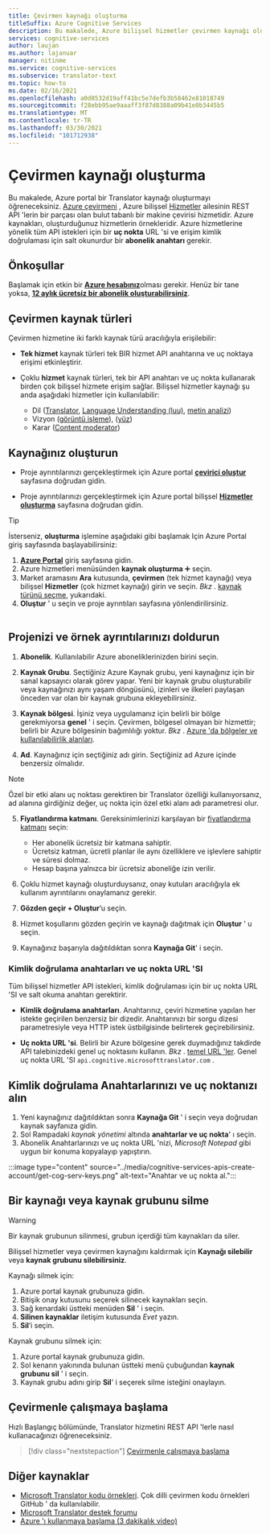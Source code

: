 ```yaml
---
title: Çevirmen kaynağı oluşturma
titleSuffix: Azure Cognitive Services
description: Bu makalede, Azure bilişsel hizmetler çevirmen kaynağı oluşturma ve abonelik anahtarı ve uç nokta URL 'SI alma işlemlerinin nasıl yapılacağı gösterilir.
services: cognitive-services
author: laujan
ms.author: lajanuar
manager: nitinme
ms.service: cognitive-services
ms.subservice: translator-text
ms.topic: how-to
ms.date: 02/16/2021
ms.openlocfilehash: a0d8532d19aff41bc5e7defb3b58462e81018749
ms.sourcegitcommit: f28ebb95ae9aaaff3f87d8388a09b41e0b3445b5
ms.translationtype: MT
ms.contentlocale: tr-TR
ms.lasthandoff: 03/30/2021
ms.locfileid: "101712938"
---
```

# <a name="create-a-translator-resource"></a>Çevirmen kaynağı oluşturma

Bu makalede, Azure portal bir Translator kaynağı oluşturmayı öğreneceksiniz. [Azure çevirmeni](translator-info-overview.md) , Azure bilişsel [Hizmetler](../what-are-cognitive-services.md) ailesinin REST API 'lerin bir parçası olan bulut tabanlı bir makine çevirisi hizmetidir. Azure kaynakları, oluşturduğunuz hizmetlerin örnekleridir. Azure hizmetlerine yönelik tüm API istekleri için bir **uç nokta** URL 'si ve erişim kimlik doğrulaması için salt okunurdur bir **abonelik anahtarı** gerekir.

## <a name="prerequisites"></a>Önkoşullar

Başlamak için etkin bir [**Azure hesabınız**](https://azure.microsoft.com/free/cognitive-services/)olması gerekir.  Henüz bir tane yoksa, [**12 aylık ücretsiz bir abonelik oluşturabilirsiniz**](https://azure.microsoft.com/free/).

## <a name="translator-resource-types"></a>Çevirmen kaynak türleri

Çevirmen hizmetine iki farklı kaynak türü aracılığıyla erişilebilir:

* **Tek hizmet** kaynak türleri tek BIR hizmet API anahtarına ve uç noktaya erişimi etkinleştirir.  

* Çoklu **hizmet** kaynak türleri, tek bir API anahtarı ve uç nokta kullanarak birden çok bilişsel hizmete erişim sağlar. Bilişsel hizmetler kaynağı şu anda aşağıdaki hizmetler için kullanılabilir:
  * Dil ([Translator](../translator/translator-info-overview.md), [Language Understanding (luu)](../luis/what-is-luis.md), [metin analizi](../text-analytics/overview.md))  
  * Vizyon ([görüntü işleme](../computer-vision/overview.md)), ([yüz](../face/overview.md))  
  * Karar ([Content moderator](../content-moderator/overview.md))  

## <a name="create-your-resource"></a>Kaynağınız oluşturun

* Proje ayrıntılarınızı gerçekleştirmek için Azure portal [**çevirici oluştur**](https://ms.portal.azure.com/#create/Microsoft.CognitiveServicesTextTranslation) sayfasına doğrudan gidin.

* Proje ayrıntılarınızı gerçekleştirmek için Azure portal bilişsel [**Hizmetler oluşturma**](https://ms.portal.azure.com/#create/Microsoft.CognitiveServicesAllInOne) sayfasına doğrudan gidin.

>[!TIP]
>İsterseniz, **oluşturma** işlemine aşağıdaki gibi başlamak Için Azure Portal giriş sayfasında başlayabilirsiniz:
>
> 1. [**Azure Portal**](https://ms.portal.azure.com/#home) giriş sayfasına gidin.
> 1. Azure hizmetleri menüsünden **kaynak oluşturma**  ➕ seçin.
>1. Market aramasını **Ara** kutusunda, **çevirmen** (tek hizmet kaynağı) veya bilişsel **Hizmetler** (çok hizmet kaynağı) girin ve seçin.  *Bkz* . [kaynak türünü seçme](#create-your-resource), yukarıdaki.
> 1. **Oluştur** ' u seçin ve proje ayrıntıları sayfasına yönlendirilirsiniz.
><br/><br/>

## <a name="complete-your-project-and-instance-details"></a>Projenizi ve örnek ayrıntılarınızı doldurun

1. **Abonelik**. Kullanılabilir Azure aboneliklerinizden birini seçin.

1. **Kaynak Grubu**. Seçtiğiniz Azure Kaynak grubu, yeni kaynağınız için bir sanal kapsayıcı olarak görev yapar. Yeni bir kaynak grubu oluşturabilir veya kaynağınızı aynı yaşam döngüsünü, izinleri ve ilkeleri paylaşan önceden var olan bir kaynak grubuna ekleyebilirsiniz.

1. **Kaynak bölgesi**. İşiniz veya uygulamanız için belirli bir bölge gerekmiyorsa **genel** ' i seçin. Çevirmen, bölgesel olmayan bir hizmettir; belirli bir Azure bölgesinin bağımlılığı yoktur. *Bkz* . [Azure 'da bölgeler ve kullanılabilirlik alanları](../../availability-zones/az-overview.md).

1. **Ad**. Kaynağınız için seçtiğiniz adı girin. Seçtiğiniz ad Azure içinde benzersiz olmalıdır.

> [!NOTE]
> Özel bir etki alanı uç noktası gerektiren bir Translator özelliği kullanıyorsanız, ad alanına girdiğiniz değer, uç nokta için özel etki alanı adı parametresi olur.

5. **Fiyatlandırma katmanı**. Gereksinimlerinizi karşılayan bir [fiyatlandırma katmanı](https://azure.microsoft.com/pricing/details/cognitive-services/translator) seçin:

   * Her abonelik ücretsiz bir katmana sahiptir.
   * Ücretsiz katman, ücretli planlar ile aynı özelliklere ve işlevlere sahiptir ve süresi dolmaz.
   * Hesap başına yalnızca bir ücretsiz aboneliğe izin verilir.</li></ul>

1. Çoklu hizmet kaynağı oluşturduysanız, onay kutuları aracılığıyla ek kullanım ayrıntılarını onaylamanız gerekir.

1. **Gözden geçir + Oluştur**’u seçin.

1. Hizmet koşullarını gözden geçirin ve kaynağı dağıtmak için **Oluştur** ' u seçin.

1. Kaynağınız başarıyla dağıtıldıktan sonra **Kaynağa Git**' i seçin.

### <a name="authentication-keys-and-endpoint-url"></a>Kimlik doğrulama anahtarları ve uç nokta URL 'SI

Tüm bilişsel hizmetler API istekleri, kimlik doğrulaması için bir uç nokta URL 'SI ve salt okuma anahtarı gerektirir.

* **Kimlik doğrulama anahtarları**. Anahtarınız, çeviri hizmetine yapılan her istekte geçirilen benzersiz bir dizedir. Anahtarınızı bir sorgu dizesi parametresiyle veya HTTP istek üstbilgisinde belirterek geçirebilirsiniz.

* **Uç nokta URL 'si**. Belirli bir Azure bölgesine gerek duymadığınız takdirde API talebinizdeki genel uç noktasını kullanın. *Bkz* . [temel URL 'ler](reference/v3-0-reference.md#base-urls). Genel uç nokta URL 'SI `api.cognitive.microsofttranslator.com` .

## <a name="get-your-authentication-keys-and-endpoint"></a>Kimlik doğrulama Anahtarlarınızı ve uç noktanızı alın

1. Yeni kaynağınız dağıtıldıktan sonra **Kaynağa Git** ' i seçin veya doğrudan kaynak sayfanıza gidin.
1. Sol Rampadaki *kaynak yönetimi* altında **anahtarlar ve uç nokta**' ı seçin.
1. Abonelik Anahtarlarınızı ve uç nokta URL 'nizi, *Microsoft Notepad* gibi uygun bir konuma kopyalayıp yapıştırın.

:::image type="content" source="../media/cognitive-services-apis-create-account/get-cog-serv-keys.png" alt-text="Anahtar ve uç nokta al.":::

## <a name="how-to-delete-a--resource-or-resource-group"></a>Bir kaynağı veya kaynak grubunu silme

> [!Warning]
> Bir kaynak grubunun silinmesi, grubun içerdiği tüm kaynakları da siler.

Bilişsel hizmetler veya çevirmen kaynağını kaldırmak için **Kaynağı silebilir** veya **kaynak grubunu silebilirsiniz**.

Kaynağı silmek için:

1. Azure portal kaynak grubunuza gidin.
1. Bitişik onay kutusunu seçerek silinecek kaynakları seçin.
1. Sağ kenardaki üstteki menüden **Sil** ' i seçin.
1. **Silinen kaynaklar** iletişim kutusunda *Evet* yazın.
1. **Sil**’i seçin.

Kaynak grubunu silmek için:

1. Azure portal kaynak grubunuza gidin.
1. Sol kenarın yakınında bulunan üstteki menü çubuğundan **kaynak grubunu sil** ' i seçin.
1. Kaynak grubu adını girip **Sil**' i seçerek silme isteğini onaylayın.

## <a name="how-to-get-started-with-translator"></a>Çevirmenle çalışmaya başlama

Hızlı Başlangıç bölümünde, Translator hizmetini REST API 'lerle nasıl kullanacağınızı öğreneceksiniz.

> [!div class="nextstepaction"]
> [Çevirmenle çalışmaya başlama](quickstart-translator.md)

## <a name="more-resources"></a>Diğer kaynaklar

* [Microsoft Translator kodu örnekleri](https://github.com/MicrosoftTranslator).  Çok dilli çevirmen kodu örnekleri GitHub ' da kullanılabilir.
* [Microsoft Translator destek forumu](https://www.aka.ms/TranslatorForum)
* [Azure 'ı kullanmaya başlama (3 dakikalık video)](https://azure.microsoft.com/get-started/?b=16.24)